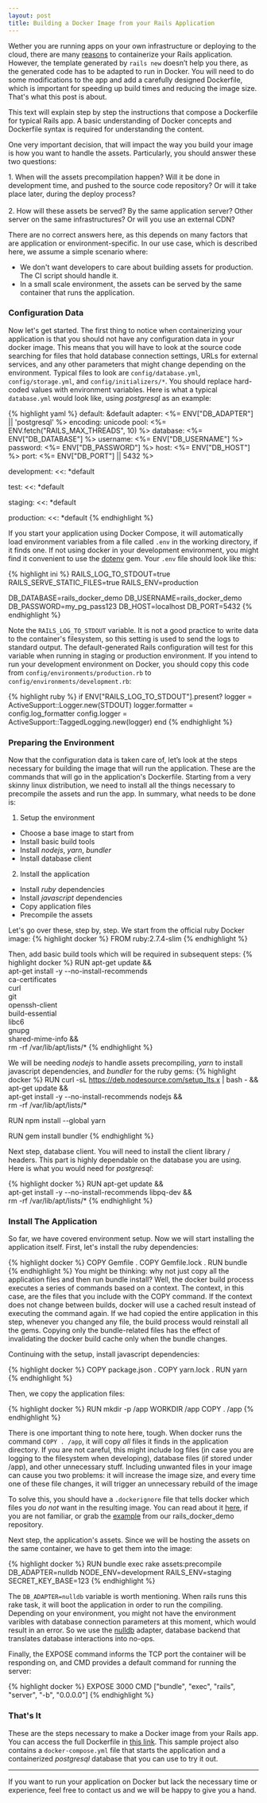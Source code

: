 ```yaml
---
layout: post
title: Building a Docker Image from your Rails Application
---
```


Wether you are running apps on your own infrastructure or deploying to the cloud, there are many [reasons](https://www.docker.com/why-docker) to containerize your Rails application. However, the template generated by `rails new` doesn’t help you there, as the generated code has to be adapted to run in Docker. You will need to do some modifications to the app and add a carefully designed Dockerfile, which is important for speeding up build times and reducing the image size. That's what this post is about.

This text will explain step by step the instructions that compose a Dockerfile for typical Rails app. A basic understanding of Docker concepts and Dockerfile syntax is required for understanding the content.

One very important decision, that will impact the way you build your image is how you want to handle the assets. Particularly, you should answer these two questions:

<div class="message">
1. When will the assets precompilation happen? Will it be done in development time, and pushed to the source code repository? Or will it take place later, during the deploy process?<br><br>
2. How will these assets be served? By the same application server? Other server on the same infrastructures? Or will you use an external CDN?
</div>

There are no correct answers here, as this depends on many factors that are application or environment-specific. In our use case, which is described here, we assume a simple scenario where:
- We don't want developers to care about building assets for production. The CI script should handle it.
- In a small scale environment, the assets can be served by the same container that runs the application.

<!-- configs -->

### Configuration Data
Now let's get started. The first thing to notice when containerizing your application is that you should not have any configuration data in your docker image. This means that you will have to look at the source code searching for files that hold database connection settings, URLs for external services, and any other parameters that might change depending on the environment. Typical files to look are `config/database.yml`, `config/storage.yml`, and `config/initializers/*`. You should replace hard-coded values with environment variables. Here is what a typical `database.yml` would look like, using *postgresql* as an example:

{% highlight yaml %}
default: &default
  adapter: <%= ENV["DB_ADAPTER"] || 'postgresql' %>
  encoding: unicode
  pool: <%= ENV.fetch("RAILS_MAX_THREADS", 10) %>
  database: <%= ENV["DB_DATABASE"] %>
  username: <%= ENV["DB_USERNAME"] %>
  password: <%= ENV["DB_PASSWORD"] %>
  host: <%= ENV["DB_HOST"] %>
  port: <%= ENV["DB_PORT"] || 5432 %>

development:
  <<: *default

test:
  <<: *default

staging:
  <<: *default

production:
  <<: *default
{% endhighlight %}

If you start your application using Docker Compose, it will automatically load environment variables from a file called `.env` in the working directory, if it finds one. If not using docker in your development environment, you might find it convenient to use the [dotenv](https://github.com/bkeepers/dotenv) gem. Your `.env` file should look like this:

{% highlight ini %}
RAILS_LOG_TO_STDOUT=true
RAILS_SERVE_STATIC_FILES=true
RAILS_ENV=production

DB_DATABASE=rails_docker_demo
DB_USERNAME=rails_docker_demo
DB_PASSWORD=my_pg_pass123
DB_HOST=localhost
DB_PORT=5432
{% endhighlight %}

Note the `RAILS_LOG_TO_STDOUT` variable. It is not a good practice to write data to the container's filesystem, so this setting is used to send the logs to standard output. The default-generated Rails configuration will test for this variable when running in staging or production environment. If you intend to run your development environment on Docker, you should copy this code from `config/environments/production.rb` to `config/environments/development.rb`:

{% highlight ruby %}
if ENV["RAILS_LOG_TO_STDOUT"].present?
  logger           = ActiveSupport::Logger.new(STDOUT)
  logger.formatter = config.log_formatter
  config.logger    = ActiveSupport::TaggedLogging.new(logger)
end
{% endhighlight %}

### Preparing the Environment
Now that the configuration data is taken care of, let’s look at the steps necessary for building the image that will run the application. These are the commands that will go in the application's Dockerfile. Starting from a very skinny linux distribution, we need to install all the things necessary to precompile the assets and run the app. In summary, what needs to be done is:
1. Setup the environment
- Choose a base image to start from
- Install basic build tools
- Install *nodejs*, *yarn*, *bundler*
- Install database client
2. Install the application
- Install *ruby* dependencies
- Install *javascript* dependencies
- Copy application files
- Precompile the assets

Let's go over these, step by, step. We start from the official ruby Docker image:
{% highlight docker %}
FROM ruby:2.7.4-slim
{% endhighlight %}

Then, add basic build tools which will be required in subsequent steps:
{% highlight docker %}
RUN apt-get update && \
    apt-get install -y --no-install-recommends \
              ca-certificates \
              curl \
              git \
              openssh-client \
              build-essential \
              libc6 \
              gnupg \
              shared-mime-info && \
    rm -rf /var/lib/apt/lists/*
{% endhighlight %}

We will be needing *nodejs* to handle assets precompiling, *yarn* to install javascript dependencies, and *bundler* for the ruby gems:
{% highlight docker %}
RUN curl -sL https://deb.nodesource.com/setup_lts.x | bash - && \
    apt-get update && \
    apt-get install -y --no-install-recommends nodejs && \
    rm -rf /var/lib/apt/lists/*

RUN npm install --global yarn

RUN gem install bundler
{% endhighlight %}

Next step, database client. You will need to install the client library / headers. This part is highly dependable on the database you are using. Here is what you would need for *postgresql*:

{% highlight docker %}
RUN apt-get update && \
    apt-get install -y --no-install-recommends libpq-dev && \
    rm -rf /var/lib/apt/lists/*
{% endhighlight %}

### Install The Application

So far, we have covered environment setup. Now we will start installing the application itself. First, let's install the ruby dependencies:

{% highlight docker %}
COPY Gemfile .
COPY Gemfile.lock .
RUN bundle
{% endhighlight %}
You might be thinking: why not just copy all the application files and then run bundle install?
Well, the docker build process executes a series of commands based on a context. The context, in this case, are the files that you include with the COPY command. If the context does not change between builds, docker will use a cached result instead of executing the command again. If we had copied the entire application in this step, whenever you changed any file, the build process would reinstall all the gems. Copying only the bundle-related files has the effect of invalidating the docker build cache only when the bundle changes.

Continuing with the setup, install javascript dependencies:

{% highlight docker %}
COPY package.json .
COPY yarn.lock .
RUN yarn
{% endhighlight %}

Then, we copy the application files:

{% highlight docker %}
RUN mkdir -p /app
WORKDIR /app
COPY . /app
{% endhighlight %}

There is one important thing to note here, tough. When docker runs the command `COPY . /app`, it will copy *all* files it finds in the application directory. If you are not careful, this might include log files (in case you are logging to the filesystem when developing), database files (if stored under /app), and other unnecessary stuff. Including unwanted files in your image can cause you two problems: it will increase the image size, and every time one of these file changes, it will trigger an unnecessary rebuild of the image

To solve this, you should have a `.dockerignore` file that tells docker which files you *do not* want in the resulting image. You can read about it [here](https://docs.docker.com/engine/reference/builder/#dockerignore-file), if you are not familiar, or grab the [example](https://github.com/CoolRequest/rails_docker_demo/blob/master/.dockerignore) from our rails_docker_demo repository.


Next step, the application's assets. Since we will be hosting the assets on the same container, we have to get them into the image:

{% highlight docker %}
RUN bundle exec rake assets:precompile DB_ADAPTER=nulldb NODE_ENV=development RAILS_ENV=staging SECRET_KEY_BASE=123
{% endhighlight %}

The `DB_ADAPTER=nulldb` variable is worth mentioning. When rails runs this rake task, it will boot the application in order to run the compiling. Depending on your environment, you might not have the environment varibles with database connection parameters at this moment, which would result in an error. So we use the [nulldb](https://github.com/nulldb/nulldb) adapter, database backend that translates database interactions into no-ops.

Finally, the EXPOSE command informs the TCP port the container will be responding on, and CMD provides a default command for running the server:

{% highlight docker %}
EXPOSE 3000
CMD ["bundle", "exec", "rails", "server", "-b", "0.0.0.0"]
{% endhighlight %}

### That's It
These are the steps necessary to make a Docker image from your Rails app. You can access the full Dockerfile in [this link](https://github.com/CoolRequest/rails_docker_demo/blob/master/Dockerfile).
This sample project also contains a `docker-compose.yml` file that starts the application and a containerized *postgresql* database that you can use to try it out.

---

<div class="message">
If you want to run your application on Docker but lack the necessary time or experience, feel free to contact us and we will be happy to give you a hand.
</div>
